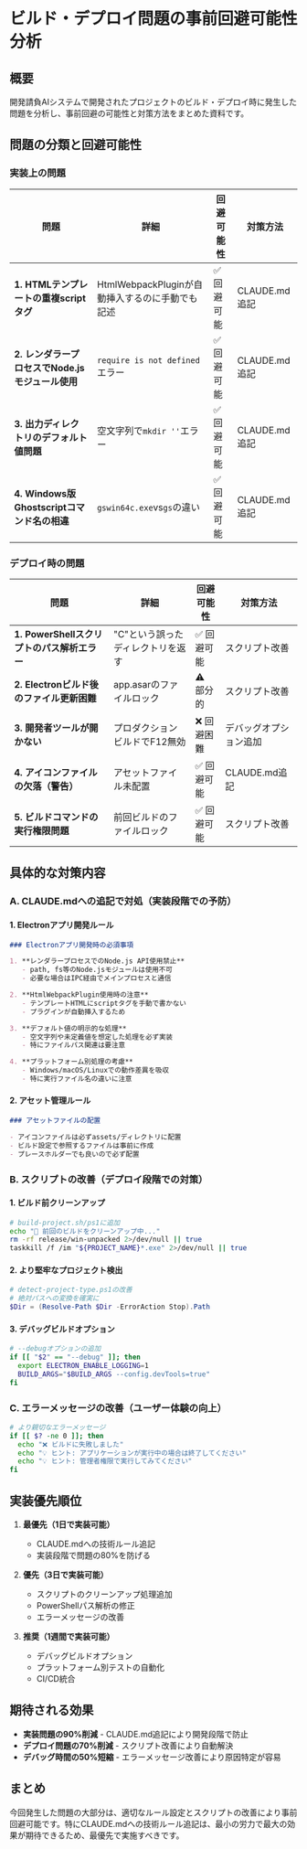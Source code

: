 # ビルド・デプロイ問題の事前回避可能性分析

## 概要

開発請負AIシステムで開発されたプロジェクトのビルド・デプロイ時に発生した問題を分析し、事前回避の可能性と対策方法をまとめた資料です。

## 問題の分類と回避可能性

### 実装上の問題

| 問題 | 詳細 | 回避可能性 | 対策方法 |
|------|------|------------|----------|
| **1. HTMLテンプレートの重複scriptタグ** | HtmlWebpackPluginが自動挿入するのに手動でも記述 | ✅ 回避可能 | CLAUDE.md追記 |
| **2. レンダラープロセスでNode.jsモジュール使用** | `require is not defined`エラー | ✅ 回避可能 | CLAUDE.md追記 |
| **3. 出力ディレクトリのデフォルト値問題** | 空文字列で`mkdir ''`エラー | ✅ 回避可能 | CLAUDE.md追記 |
| **4. Windows版Ghostscriptコマンド名の相違** | `gswin64c.exe`vs`gs`の違い | ✅ 回避可能 | CLAUDE.md追記 |

### デプロイ時の問題

| 問題 | 詳細 | 回避可能性 | 対策方法 |
|------|------|------------|----------|
| **1. PowerShellスクリプトのパス解析エラー** | "C"という誤ったディレクトリを返す | ✅ 回避可能 | スクリプト改善 |
| **2. Electronビルド後のファイル更新困難** | app.asarのファイルロック | ⚠️ 部分的 | スクリプト改善 |
| **3. 開発者ツールが開かない** | プロダクションビルドでF12無効 | ❌ 回避困難 | デバッグオプション追加 |
| **4. アイコンファイルの欠落（警告）** | アセットファイル未配置 | ✅ 回避可能 | CLAUDE.md追記 |
| **5. ビルドコマンドの実行権限問題** | 前回ビルドのファイルロック | ✅ 回避可能 | スクリプト改善 |

## 具体的な対策内容

### A. CLAUDE.mdへの追記で対処（実装段階での予防）

#### 1. Electronアプリ開発ルール
```markdown
### Electronアプリ開発時の必須事項

1. **レンダラープロセスでのNode.js API使用禁止**
   - path, fs等のNode.jsモジュールは使用不可
   - 必要な場合はIPC経由でメインプロセスと通信

2. **HtmlWebpackPlugin使用時の注意**
   - テンプレートHTMLにscriptタグを手動で書かない
   - プラグインが自動挿入するため

3. **デフォルト値の明示的な処理**
   - 空文字列や未定義値を想定した処理を必ず実装
   - 特にファイルパス関連は要注意

4. **プラットフォーム別処理の考慮**
   - Windows/macOS/Linuxでの動作差異を吸収
   - 特に実行ファイル名の違いに注意
```

#### 2. アセット管理ルール
```markdown
### アセットファイルの配置

- アイコンファイルは必ずassets/ディレクトリに配置
- ビルド設定で参照するファイルは事前に作成
- プレースホルダーでも良いので必ず配置
```

### B. スクリプトの改善（デプロイ段階での対策）

#### 1. ビルド前クリーンアップ
```bash
# build-project.sh/ps1に追加
echo "🧹 前回のビルドをクリーンアップ中..."
rm -rf release/win-unpacked 2>/dev/null || true
taskkill /f /im "${PROJECT_NAME}*.exe" 2>/dev/null || true
```

#### 2. より堅牢なプロジェクト検出
```powershell
# detect-project-type.ps1の改善
# 絶対パスへの変換を確実に
$Dir = (Resolve-Path $Dir -ErrorAction Stop).Path
```

#### 3. デバッグビルドオプション
```bash
# --debugオプションの追加
if [[ "$2" == "--debug" ]]; then
  export ELECTRON_ENABLE_LOGGING=1
  BUILD_ARGS="$BUILD_ARGS --config.devTools=true"
fi
```

### C. エラーメッセージの改善（ユーザー体験の向上）

```bash
# より親切なエラーメッセージ
if [[ $? -ne 0 ]]; then
  echo "❌ ビルドに失敗しました"
  echo "💡 ヒント: アプリケーションが実行中の場合は終了してください"
  echo "💡 ヒント: 管理者権限で実行してみてください"
fi
```

## 実装優先順位

1. **最優先（1日で実装可能）**
   - CLAUDE.mdへの技術ルール追記
   - 実装段階で問題の80%を防げる

2. **優先（3日で実装可能）**
   - スクリプトのクリーンアップ処理追加
   - PowerShellパス解析の修正
   - エラーメッセージの改善

3. **推奨（1週間で実装可能）**
   - デバッグビルドオプション
   - プラットフォーム別テストの自動化
   - CI/CD統合

## 期待される効果

- **実装問題の90%削減** - CLAUDE.md追記により開発段階で防止
- **デプロイ問題の70%削減** - スクリプト改善により自動解決
- **デバッグ時間の50%短縮** - エラーメッセージ改善により原因特定が容易

## まとめ

今回発生した問題の大部分は、適切なルール設定とスクリプトの改善により事前回避可能です。特にCLAUDE.mdへの技術ルール追記は、最小の労力で最大の効果が期待できるため、最優先で実施すべきです。